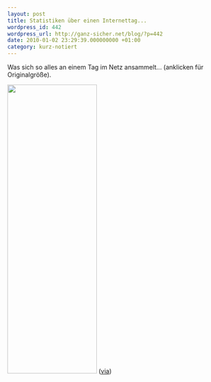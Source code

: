 ```yaml
---
layout: post
title: Statistiken über einen Internettag...
wordpress_id: 442
wordpress_url: http://ganz-sicher.net/blog/?p=442
date: 2010-01-02 23:29:39.000000000 +01:00
category: kurz-notiert
---
```

Was sich so alles an einem Tag im Netz ansammelt... (anklicken für Originalgröße).

<a href="http://www.onlineeducation.net/internet/" target="_self"><img class="borderimg centered" title="ein tag im netz" src="{{site.url}}/wp-content/uploads/ein-tag-im-netz.jpg" alt="" width="202" height="651" /></a>
(<a href="http://www.tobbis-blog.de/internet/2009-12-30-ein-tag-im-internet/" target="_blank">via</a>)

